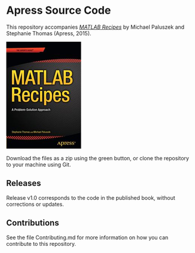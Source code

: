 # Apress Source Code

This repository accompanies [*MATLAB Recipes*](http://www.apress.com/9781484205600) by Michael Paluszek and Stephanie Thomas (Apress, 2015).

![Cover image](9781484205600.jpg)

Download the files as a zip using the green button, or clone the repository to your machine using Git.

## Releases

Release v1.0 corresponds to the code in the published book, without corrections or updates.

## Contributions

See the file Contributing.md for more information on how you can contribute to this repository.
